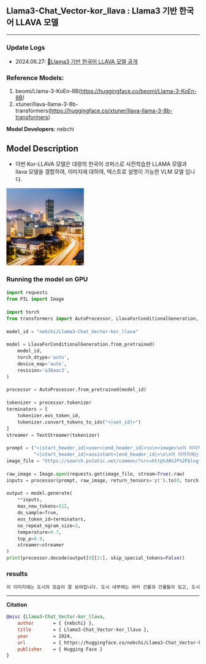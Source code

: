 ## Llama3-Chat_Vector-kor_llava : Llama3 기반 한국어 LLAVA 모델
---

### Update Logs
- 2024.06.27: [🤗Llama3 기반 한국어 LLAVA 모델 공개](nebchi/Llama3-Chat_Vector-kor_llava)

### Reference Models:
1) beomi/Llama-3-KoEn-8B(https://huggingface.co/beomi/Llama-3-KoEn-8B)
2) xtuner/llava-llama-3-8b-transformers(https://huggingface.co/xtuner/llava-llama-3-8b-transformers)

**Model Developers**: nebchi

## Model Description
* 이번 Kor-LLAVA 모델은 대량의 한국어 코퍼스로 사전학습한 LLAMA 모델과 llava 모델을 결합하여, 이미지에 대하여, 텍스트로 설명이 가능한 VLM 모델 입니다.

<p align="left" width="100%">
<img src="assert/Seoul_city.png" alt="NLP Logo" style="width: 40%;">
</p>

### Running the model on GPU
```python
import requests
from PIL import Image

import torch
from transformers import AutoProcessor, LlavaForConditionalGeneration, TextStreamer

model_id = "nebchi/Llama3-Chat_Vector-kor_llava"

model = LlavaForConditionalGeneration.from_pretrained(
    model_id, 
    torch_dtype='auto', 
    device_map='auto',
    revision='a38aac3', 
)

processor = AutoProcessor.from_pretrained(model_id)

tokenizer = processor.tokenizer
terminators = [
    tokenizer.eos_token_id,
    tokenizer.convert_tokens_to_ids("<|eot_id|>")
]
streamer = TextStreamer(tokenizer)

prompt = ("<|start_header_id|>user<|end_header_id|>\n\n<image>\n이 이미지에 대해서 설명해주세요.<|eot_id|>"
          "<|start_header_id|>assistant<|end_header_id|>\n\n이 이미지에는")
image_file = "https://search.pstatic.net/common/?src=http%3A%2F%2Fblogfiles.naver.net%2FMjAyNDAzMzFfNDYg%2FMDAxNzExODMzNTM4MTU5.Xf8te7rReNi4aXtFAsjjdeCsXDv1Tr4Be5pOsuofd0Mg.i8UclMMaD91i0MEMEXXKsgloQKZQbJfVJQeqK_2UC8Yg.PNG%2F359d2185%25A3%25ADc597%25A3%25AD49a3%25A3%25ADb102%25A3%25ADdf25158be59f.png&type=sc960_832"

raw_image = Image.open(requests.get(image_file, stream=True).raw)
inputs = processor(prompt, raw_image, return_tensors='pt').to(0, torch.float16)

output = model.generate(
    **inputs,
    max_new_tokens=512,
    do_sample=True,  
    eos_token_id=terminators,
    no_repeat_ngram_size=3, 
    temperature=0.7,  
    top_p=0.9,  
    streamer=streamer
)
print(processor.decode(output[0][2:], skip_special_tokens=False))
```

### results
```python
이 이미지에는 도시의 모습이 잘 보여집니다. 도시 내부에는 여러 건물과 건물들이 있고, 도시를 연결하는 도로와 교통 시스템이 잘 발달되어 있습니다. 이 도시의 특징은 높고 광범위한 건물들과 교통망을 갖춘 것이 좋습니다.
```
---
**Citation**

```bibtex
@misc {Llama3-Chat_Vector-kor_llava,
	author       = { {nebchi} },
	title        = { Llama3-Chat_Vector-kor_llava },
	year         = 2024,
	url          = { https://huggingface.co/nebchi/Llama3-Chat_Vector-kor_llava },
	publisher    = { Hugging Face }
}
